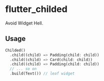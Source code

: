 # flutter_childed

Avoid Widget Hell.

## Usage

```dart
Childed()
  .child((child) => Padding(child: child))
  .child((child) => Card(child: child))
  .child((child) => Padding(child: child))
  // ... so on
  .build(Text()) // leaf widget
```
